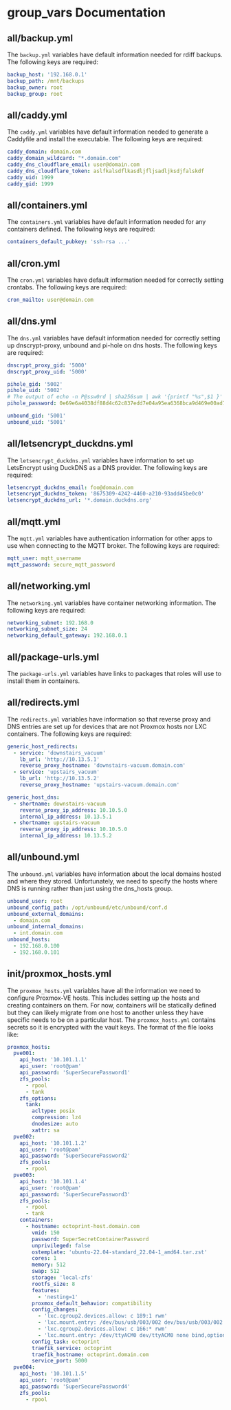 # group_vars Documentation

## all/backup.yml

The `backup.yml` variables have default information needed for rdiff backups. The following keys are required:

```yaml
backup_host: '192.168.0.1'
backup_path: /mnt/backups
backup_owner: root
backup_group: root
```

## all/caddy.yml

The `caddy.yml` variables have default information needed to generate a Caddyfile and install the executable. The following keys are required:

```yaml
caddy_domain: domain.com
caddy_domain_wildcard: "*.domain.com"
caddy_dns_cloudflare_email: user@domain.com
caddy_dns_cloudflare_token: aslfkalsdflkasdljfljsadljksdjfalskdf
caddy_uid: 1999
caddy_gid: 1999
```

## all/containers.yml

The `containers.yml` variables have default information needed for any containers defined. The following keys are required:

```yaml
containers_default_pubkey: 'ssh-rsa ...'
```

## all/cron.yml

The `cron.yml` variables have default information needed for correctly setting crontabs. The following keys are required:

```yaml
cron_mailto: user@domain.com
```

## all/dns.yml

The `dns.yml` variables have default information needed for correctly setting up dnscrypt-proxy, unbound and pi-hole on dns hosts. The following keys are required:

```yaml
dnscrypt_proxy_gid: '5000'
dnscrypt_proxy_uid: '5000'

pihole_gid: '5002'
pihole_uid: '5002'
# The output of echo -n P@ssw0rd | sha256sum | awk '{printf "%s",$1 }' | sha256sum
pihole_password: 0e69e6a4038df88d4c62c837edd7e04a95ea6368bca9d469e00ad766a2266770

unbound_gid: '5001'
unbound_uid: '5001'
```

## all/letsencrypt_duckdns.yml

The `letsencrypt_duckdns.yml` variables have information to set up LetsEncrypt using DuckDNS as a DNS provider. The following keys are required:

```yaml
letsencrypt_duckdns_email: foo@domain.com
letsencrypt_duckdns_token: '8675309-4242-4460-a210-93add45be0c0'
letsencrypt_duckdns_url: '*.domain.duckdns.org'
```

## all/mqtt.yml

The `mqtt.yml` variables have authentication information for other apps to use when connecting to the MQTT broker. The following keys are required:

```yaml
mqtt_user: mqtt_username
mqtt_password: secure_mqtt_password
```

## all/networking.yml

The `networking.yml` variables have container networking information. The following keys are required:

```yaml
networking_subnet: 192.168.0
networking_subnet_size: 24
networking_default_gateway: 192.168.0.1
```

## all/package-urls.yml

The `package-urls.yml` variables have links to packages that roles will use to install them in containers.

## all/redirects.yml

The `redirects.yml` variables have information so that reverse proxy and DNS entries are set up for devices that are not Proxmox hosts nor LXC containers. The following keys are required:

```yaml
generic_host_redirects:
  - service: 'downstairs_vacuum'
    lb_url: 'http://10.13.5.1'
    reverse_proxy_hostname: 'downstairs-vacuum.domain.com'
  - service: 'upstairs_vacuum'
    lb_url: 'http://10.13.5.2'
    reverse_proxy_hostname: 'upstairs-vacuum.domain.com'

generic_host_dns:
  - shortname: downstairs-vacuum
    reverse_proxy_ip_address: 10.10.5.0
    internal_ip_address: 10.13.5.1
  - shortname: upstairs-vacuum
    reverse_proxy_ip_address: 10.10.5.0
    internal_ip_address: 10.13.5.2
```

## all/unbound.yml

The `unbound.yml` variables have information about the local domains hosted and where they stored. Unfortunately, we need to specify the hosts where DNS is running rather than just using the dns_hosts group.

```yaml
unbound_user: root
unbound_config_path: /opt/unbound/etc/unbound/conf.d
unbound_external_domains:
  - domain.com
unbound_internal_domains:
  - int.domain.com
unbound_hosts:
  - 192.168.0.100
  - 192.168.0.101
```

## init/proxmox_hosts.yml

The `proxmox_hosts.yml` variables have all the information we need to configure Proxmox-VE hosts. This includes setting up the hosts and creating containers on them. For now, containers will be statically defined but they can likely migrate from one host to another
unless they have specific needs to be on a particular host. The `proxmox_hosts.yml` contains secrets so it is encrypted with the vault keys. The format of the file looks like:

```yaml
proxmox_hosts:
  pve001:
    api_host: '10.101.1.1'
    api_user: 'root@pam'
    api_password: 'SuperSecurePassword1'
    zfs_pools:
      - rpool
      - tank
    zfs_options:
      tank:
        acltype: posix
        compression: lz4
        dnodesize: auto
        xattr: sa
  pve002:
    api_host: '10.101.1.2'
    api_user: 'root@pam'
    api_password: 'SuperSecurePassword2'
    zfs_pools:
      - rpool
  pve003:
    api_host: '10.101.1.4'
    api_user: 'root@pam'
    api_password: 'SuperSecurePassword3'
    zfs_pools:
      - rpool
      - tank
    containers:
      - hostname: octoprint-host.domain.com
        vmid: 150
        password: SuperSecretContainerPassword
        unprivileged: false
        ostemplate: 'ubuntu-22.04-standard_22.04-1_amd64.tar.zst'
        cores: 1
        memory: 512
        swap: 512
        storage: 'local-zfs'
        rootfs_size: 8
        features:
          - 'nesting=1'
        proxmox_default_behavior: compatibility
        config_changes:
          - 'lxc.cgroup2.devices.allow: c 189:1 rwm'
          - 'lxc.mount.entry: /dev/bus/usb/003/002 dev/bus/usb/003/002 none bind,optional,create=file'
          - 'lxc.cgroup2.devices.allow: c 166:* rwm'
          - 'lxc.mount.entry: /dev/ttyACM0 dev/ttyACM0 none bind,optional,create=file'
        config_task: octoprint
        traefik_service: octoprint
        traefik_hostname: octoprint.domain.com
        service_port: 5000
  pve004:
    api_host: '10.101.1.5'
    api_user: 'root@pam'
    api_password: 'SuperSecurePassword4'
    zfs_pools:
      - rpool
```

